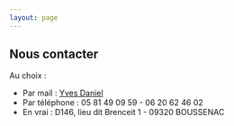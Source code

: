 ```yaml
---
layout: page
---
```


## Nous contacter

Au choix :

- Par mail : [Yves Daniel](mailto:yda030460@aol.com)
- Par téléphone : 05 81 49 09 59 - 06 20 62 46 02
- En vrai : D146, lieu dit Brenceit 1 - 09320 BOUSSENAC


